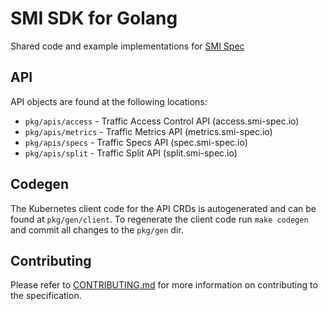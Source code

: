 # SMI SDK for Golang

Shared code and example implementations for [SMI Spec](https://github.com/servicemeshinterface/smi-spec)

## API

API objects are found at the following locations:

* `pkg/apis/access` - Traffic Access Control API (access.smi-spec.io)
* `pkg/apis/metrics` - Traffic Metrics API (metrics.smi-spec.io)
* `pkg/apis/specs` - Traffic Specs API (spec.smi-spec.io)
* `pkg/apis/split` - Traffic Split API (split.smi-spec.io)

## Codegen

The Kubernetes client code for the API CRDs is autogenerated and can be found at `pkg/gen/client`.
To regenerate the client code run `make codegen` and commit all changes to the `pkg/gen` dir.

## Contributing

Please refer to [CONTRIBUTING.md](./CONTRIBUTING.md) for more information on contributing to the specification.

